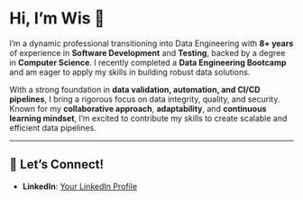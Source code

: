 # Hi, I’m Wis 👋

I’m a dynamic professional transitioning into Data Engineering with **8+ years** of experience in **Software Development** and **Testing**, backed by a degree in **Computer Science**. I recently completed a **Data Engineering Bootcamp** and am eager to apply my skills in building robust data solutions.

With a strong foundation in **data validation, automation, and CI/CD pipelines**, I bring a rigorous focus on data integrity, quality, and security. Known for my **collaborative approach**, **adaptability**, and **continuous learning mindset**, I’m excited to contribute my skills to create scalable and efficient data pipelines.

---

## 🤝 Let’s Connect!

- **LinkedIn**: [Your LinkedIn Profile](https://linkedin.com)


<!--
**WisEbo/wisebo** is a ✨ _special_ ✨ repository because its `README.md` (this file) appears on your GitHub profile.

Here are some ideas to get you started:

- 🔭 I’m currently working on ...
- 🌱 I’m currently learning ...
- 👯 I’m looking to collaborate on ...
- 🤔 I’m looking for help with ...
- 💬 Ask me about ...
- 📫 How to reach me: ...
- 😄 Pronouns: ...
- ⚡ Fun fact: ...
-->
